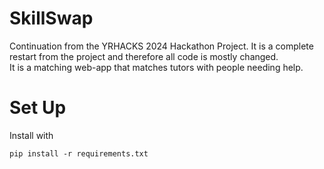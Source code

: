 # SkillSwap
Continuation from the YRHACKS 2024 Hackathon Project.
It is a complete restart from the project and therefore all code is mostly changed. <br />
It is a matching web-app that matches tutors with people needing help.

# Set Up
Install with 
```
pip install -r requirements.txt
```
